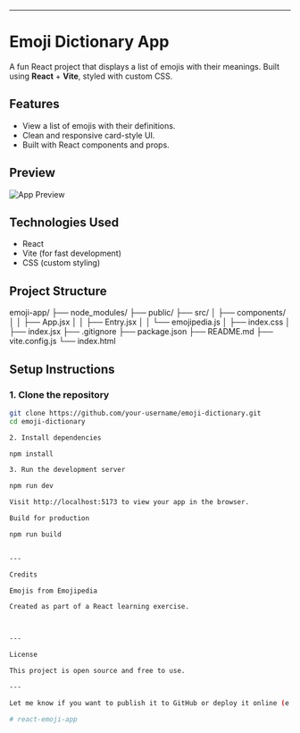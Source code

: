 


---



# Emoji Dictionary App

A fun React project that displays a list of emojis with their meanings. Built using **React** + **Vite**, styled with custom CSS.

## Features

- View a list of emojis with their definitions.
- Clean and responsive card-style UI.
- Built with React components and props.

## Preview

![App Preview](preview.png) <!-- (Optional: Add your screenshot if you want) -->

## Technologies Used

- React
- Vite (for fast development)
- CSS (custom styling)

## Project Structure

emoji-app/ ├── node_modules/ ├── public/ ├── src/ │   ├── components/ │   │   ├── App.jsx │   │   ├── Entry.jsx │   │   └── emojipedia.js │   ├── index.css │   ├── index.jsx ├── .gitignore ├── package.json ├── README.md ├── vite.config.js └── index.html

## Setup Instructions

### 1. Clone the repository

```bash
git clone https://github.com/your-username/emoji-dictionary.git
cd emoji-dictionary

2. Install dependencies

npm install

3. Run the development server

npm run dev

Visit http://localhost:5173 to view your app in the browser.

Build for production

npm run build


---

Credits

Emojis from Emojipedia

Created as part of a React learning exercise.



---

License

This project is open source and free to use.

---

Let me know if you want to publish it to GitHub or deploy it online (e.g., using Netlify or Vercel)!

# react-emoji-app